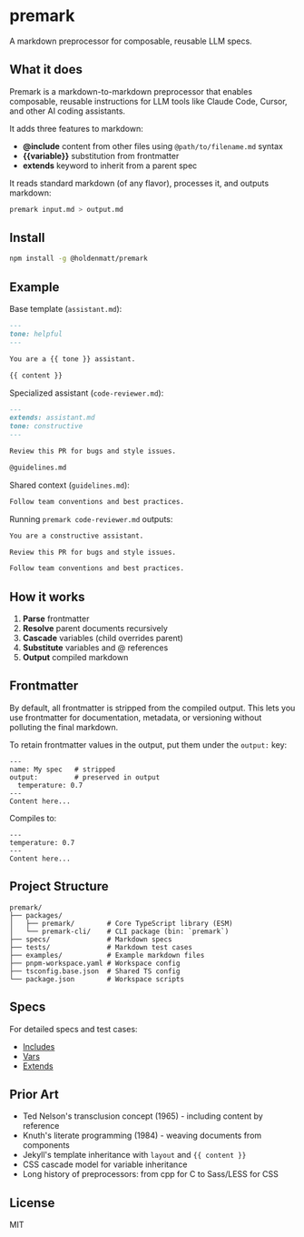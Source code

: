 # premark

A markdown preprocessor for composable, reusable LLM specs.

## What it does

Premark is a markdown-to-markdown preprocessor that enables composable, reusable instructions for LLM tools like Claude Code, Cursor, and other AI coding assistants.

It adds three features to markdown:

- **@include** content from other files using `@path/to/filename.md` syntax
- **{{variable}}** substitution from frontmatter
- **extends** keyword to inherit from a parent spec

It reads standard markdown (of any flavor), processes it, and outputs markdown:

```bash
premark input.md > output.md
```

## Install

```bash
npm install -g @holdenmatt/premark
```

## Example

Base template (`assistant.md`):

```markdown
---
tone: helpful
---

You are a {{ tone }} assistant.

{{ content }}
```

Specialized assistant (`code-reviewer.md`):

```markdown
---
extends: assistant.md
tone: constructive
---

Review this PR for bugs and style issues.

@guidelines.md
```

Shared context (`guidelines.md`):

```markdown
Follow team conventions and best practices.
```

Running `premark code-reviewer.md` outputs:

```markdown
You are a constructive assistant.

Review this PR for bugs and style issues.

Follow team conventions and best practices.
```

## How it works

1. **Parse** frontmatter
2. **Resolve** parent documents recursively
3. **Cascade** variables (child overrides parent)
4. **Substitute** variables and @ references
5. **Output** compiled markdown

## Frontmatter

By default, all frontmatter is stripped from the compiled output. This lets you use frontmatter for documentation, metadata, or versioning without polluting the final markdown.

To retain frontmatter values in the output, put them under the `output:` key:

```
---
name: My spec   # stripped
output:         # preserved in output
  temperature: 0.7
---
Content here...
```

Compiles to:

```
---
temperature: 0.7
---
Content here...
```

## Project Structure

```
premark/
├── packages/
│   ├── premark/        # Core TypeScript library (ESM)
│   └── premark-cli/    # CLI package (bin: `premark`)
├── specs/              # Markdown specs
├── tests/              # Markdown test cases
├── examples/           # Example markdown files
├── pnpm-workspace.yaml # Workspace config
├── tsconfig.base.json  # Shared TS config
└── package.json        # Workspace scripts
```

## Specs

For detailed specs and test cases:

- [Includes](https://github.com/holdenmatt/premark/blob/main/specs/include.spec.md)
- [Vars](https://github.com/holdenmatt/premark/blob/main/specs/vars.spec.md)
- [Extends](https://github.com/holdenmatt/premark/blob/main/specs/extends.spec.md)

## Prior Art

- Ted Nelson's transclusion concept (1965) - including content by reference
- Knuth's literate programming (1984) - weaving documents from components
- Jekyll's template inheritance with `layout` and `{{ content }}`
- CSS cascade model for variable inheritance
- Long history of preprocessors: from cpp for C to Sass/LESS for CSS

## License

MIT
